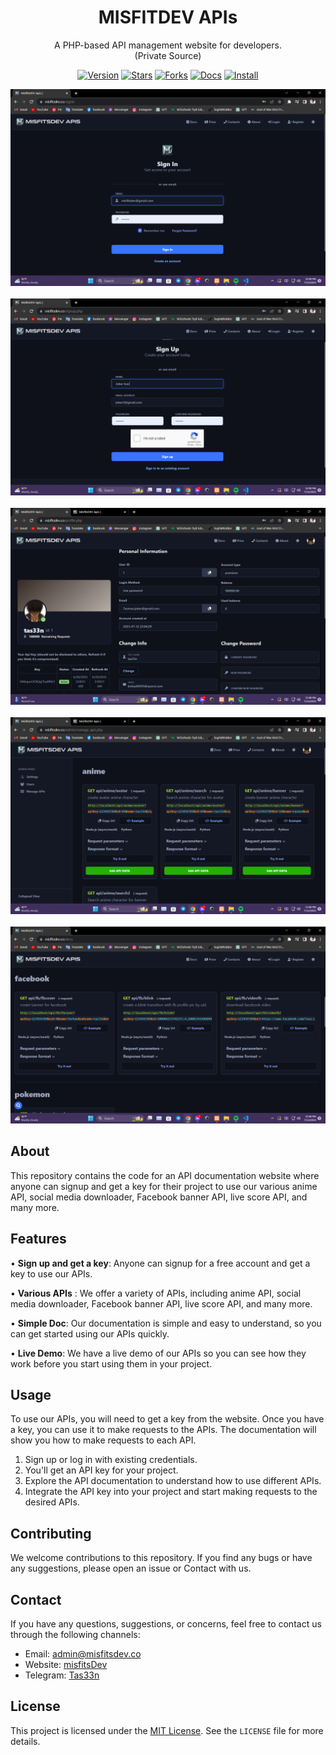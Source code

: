 <div align="center">

# MISFITDEV APIs

A PHP-based API management website for developers.
<br>
(Private Source)

[![Version](https://img.shields.io/github/v/tag/tas33n/misfitsdev-apis.svg?label=version&style=flat)](https://github.com/tas33n/misfitsdev-apis/blob/master/changelog.org)
[![Stars](https://img.shields.io/github/stars/tas33n/misfitsdev-apis.svg?style=flat)](https://github.com/tas33n/misfitsdev-apis/stargazers)
[![Forks](https://img.shields.io/github/forks/tas33n/misfitsdev-apis.svg?color=007ec6&style=flat)](https://github.com/tas33n/misfitsdev-apis/network)
[![Docs](https://img.shields.io/badge/docs-on%20GitHub-007ec6.svg?&style=flat)](https://github.com/tas33n/misfitsdev-apis/wiki)
[![Install](https://img.shields.io/badge/Install%20directly%20with-Stylus-116b59.svg?longCache=true&style=flat)](https://raw.githubusercontent.com/tas33n/Cyber-Punk/main/Cyber-Punk.user.styl)

</div>

![Screenshot 1](public/img/Screenshot_10.png)
<br /><br />
![Screenshot 2](public/img/Screenshot_11.png)
<br /><br />
![Screenshot 3](public/img/Screenshot_14.png)
<br /><br />
![Screenshot 4](public/img/Screenshot_15.png)
<br /><br />
![Screenshot 5](public/img/Screenshot_8.png)

## About

This repository contains the code for an API documentation website where anyone can signup and get a key for their project to use our various anime API, social media downloader, Facebook banner API, live score API, and many more.

## Features

• **Sign up and get a key**: Anyone can signup for a free account and get a key to use our APIs.

• **Various APIs** : We offer a variety of APIs, including anime API, social media downloader, Facebook banner API, live score API, and many more.

• **Simple Doc**: Our documentation is simple and easy to understand, so you can get started using our APIs quickly.

• **Live Demo**: We have a live demo of our APIs so you can see how they work before you start using them in your project.

## Usage

To use our APIs, you will need to get a key from the website. Once you have a key, you can use it to make requests to the APIs. The documentation will show you how to make requests to each API.

1. Sign up or log in with existing credentials.
2. You'll get an API key for your project.
3. Explore the API documentation to understand how to use different APIs.
4. Integrate the API key into your project and start making requests to the desired APIs.

## Contributing

We welcome contributions to this repository. If you find any bugs or have any suggestions, please open an issue or Contact with us.

## Contact

If you have any questions, suggestions, or concerns, feel free to contact us through the following channels:

- Email: admin@misfitsdev.co
- Website: [misfitsDev](https://misfitsdev.co)
- Telegram: [Tas33n](https://t.me/misfitsdev)

## License

This project is licensed under the [MIT License](https://opensource.org/licenses/MIT). See the `LICENSE` file for more details.
